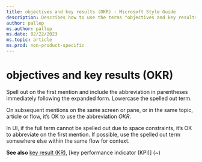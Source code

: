 ```yaml
---
title: objectives and key results (OKR) - Microsoft Style Guide
description: Describes how to use the terms "objectives and key results" and "OJR" in Microsoft content.
author: pallep
ms.author: pallep
ms.date: 02/22/2023
ms.topic: article
ms.prod: non-product-specific
---
```


# objectives and key results (OKR)

Spell out on the first mention and include the abbreviation in parentheses immediately following the expanded form. Lowercase the spelled out term.

On subsequent mentions on the same screen or pane, or in the same topic, article or flow, it’s OK to use the abbreviation *OKR*. 

In UI, if the full term cannot be spelled out due to space constraints, it’s OK to abbreviate on the first mention. If possible, use the spelled out term somewhere else within the same flow for context.

**See also** [key result (KR)](~), [key performance indicator (KPI)] (~)
